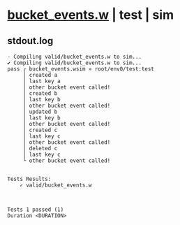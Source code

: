 # [bucket_events.w](../../../../examples/tests/valid/bucket_events.w) | test | sim

## stdout.log
```log
- Compiling valid/bucket_events.w to sim...
✔ Compiling valid/bucket_events.w to sim...
pass ┌ bucket_events.wsim » root/env0/test:test
     │ created a
     │ last key a
     │ other bucket event called!
     │ created b
     │ last key b
     │ other bucket event called!
     │ updated b
     │ last key b
     │ other bucket event called!
     │ created c
     │ last key c
     │ other bucket event called!
     │ deleted c
     │ last key c
     └ other bucket event called!
 

Tests Results:
    ✓ valid/bucket_events.w



Tests 1 passed (1) 
Duration <DURATION>

```

